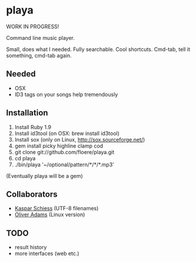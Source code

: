 playa
=====

WORK IN PROGRESS!

Command line music player.

Small, does what I needed. Fully searchable. Cool shortcuts. Cmd-tab, tell it something, cmd-tab again.

Needed
------

* OSX
* ID3 tags on your songs help tremendously

Installation
------------

1. Install Ruby 1.9
2. Install id3tool (on OSX: brew install id3tool)
3. Install sox (only on Linux, http://sox.sourceforge.net/)
4. gem install picky highline clamp cod
5. git clone git://github.com/floere/playa.git
6. cd playa
7. ./bin/playa '~/optional/pattern/\*/\*/*.mp3'

(Eventually playa will be a gem)

Collaborators
-------------

* [Kaspar Schiess](http://github.com/kschiess) (UTF-8 filenames)
* [Oliver Adams](http://github.com/oadams) (Linux version)

TODO
----

* result history
* more interfaces (web etc.)
